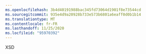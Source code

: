 ```yaml
---
ms.openlocfilehash: 3b4d40191988bac345fd73064d1901f8e73544cd
ms.sourcegitcommit: 935e4d9a20928b733e573b6801a6eaff0d0b1b14
ms.translationtype: MT
ms.contentlocale: fr-FR
ms.lasthandoff: 11/25/2020
ms.locfileid: "95970392"
---
```

XSD